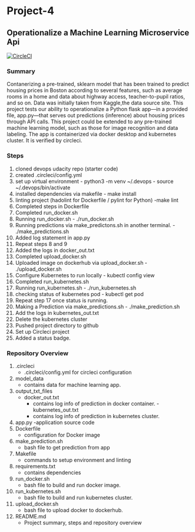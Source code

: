 # **Project-4**
## **Operationalize a Machine Learning Microservice Api**

[![CircleCI](https://circleci.com/gh/ravisethi21/project4-udacity.svg?style=svg)](https://circleci.com/gh/ravisethi21/circleci-docs)


### Summary

Contanerizing a pre-trained, sklearn model that has been trained to predict housing prices in Boston according to several features, such as average rooms in a home and data about highway access, teacher-to-pupil ratios, and so on. Data was initially taken from Kaggle,the data source site. This project tests our ability to operationalize a Python flask app—in a provided file, app.py—that serves out predictions (inference) about housing prices through API calls. This project could be extended to any pre-trained machine learning model, such as those for image recognition and data labeling. The app is containerized via docker desktop and kubernetes cluster. It is verified by circleci.


### Steps

1) cloned devops udacity repo (starter code)
2) created .circleci/config.yml
3) set up virtual environment
		- python3 -m venv ~/.devops
		- source ~/.devops/bin/activate
4) installed dependencies via makefile
		- make install
5) linting project (hadolint for Dockerfile / pylint for Python)
		-make lint
6) Completed steps in Dockerfile
7) Completed run_docker.sh
8) Running run_docker.sh
		- ./run_docker.sh
9) Running predictions via make_predictons.sh in another terminal.
		- ./make_predictions.sh
10) Added log statement in app.py
11) Repeat steps 8 and 9
12) Added the logs in docker_out.txt
13) Completed upload_docker.sh
14) Uploaded image on dockerhub via upload_docker.sh
		- ./upload_docker.sh
15) Configure Kubernetes to run locally
		- kubectl config view
16) Completed run_kubernetes.sh
17) Running run_kubernetes.sh
		- ./run_kubernetes.sh
18) checking status of kubernetes pod
		- kubectl get pod
19) Repeat step 17 once status is running.
20) Making a Prediction via make_predictions.sh
		- ./make_prediction.sh
21) Add the logs in kubernetes_out.txt
22) Delete the kubernetes cluster
23) Pushed project directory to github
24) Set up Circleci project
25) Added a status badge.


### Repository Overview

1) .circleci
	- .circleci/config.yml for circleci configuration
2) model_data
	- contains data for machine learning app.
3) output_txt_files
	- docker_out.txt
		- contains log info of prediction in docker container.
	-kubernetes_out.txt
		- contains log info of prediction in kubernetes cluster.
4) app.py
	-application source code
5) Dockerfile
	- configuration for Docker image
6) make_prediction.sh
	- bash file to get prediction from app
7) Makefile
	- commands to setup environment and linting
8) requirements.txt
	- contains dependencies
9) run_docker.sh
	- bash file to build and run docker image.
10) run_kubernetes.sh
	- bash file to build and run kubernetes cluster.
11) upload_docker.sh
	- bash file to upload docker to dockerhub.
12) README.md
	- Project summary, steps and repository overview


